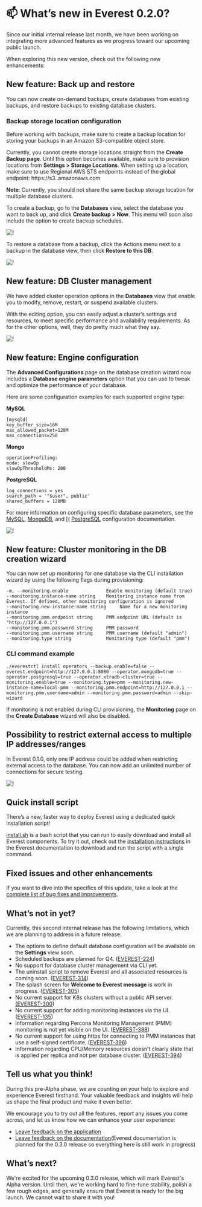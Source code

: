 # 📫 What’s new in Everest 0.2.0?

Since our initial internal release last month, we have been working on integrating more advanced features as we progress toward our upcoming public launch.

When exploring this new version, check out the following new enhancements:

## New feature: Back up and restore 

You can now create on-demand backups, create databases from existing backups, and restore backups to existing database clusters. 

### Backup storage location configuration

Before working with backups, make sure to create a backup location for storing your backups in an Amazon S3-compatible object store. 

Currently, you cannot create storage locations straight from the **Create Backup page**. Until this option becomes available, make sure to provision locations from **Settings > Storage Locations**. When setting up a location, make sure to use Regional AWS STS endpoints instead of the global endpoint: https://s3.<region>.amazonaws.com

**Note**: Currently, you should not share the same backup storage location for multiple database clusters.


To create a backup, go to the  **Databases** view, select the database you want to back up, and click **Create backup > Now**. This menu will soon also include the option to create backup schedules. 

  ![!](../images/backup_RN.png)

To restore a database from a backup, click the  Actions menu next to a backup in the database view, then click **Restore to this DB**.

  ![!](../images/restore_RN.png)

## New feature: DB Cluster management 

We have added cluster operation options in the **Databases** view that enable you to modify, remove, restart, or suspend available clusters.

With the editing option, you can easily adjust a cluster’s settings and resources, to meet specific performance and availability requirements. As for the other options, well, they do pretty much what they say. 

  ![!](../images/cluster_MN_RN.png)

## New feature: Engine configuration

The **Advanced Configurations** page on the database creation wizard now includes a **Database engine parameters** option that you can use to tweak and optimize the performance of your database. 

Here are some configuration examples for each supported engine type: 


**MySQL** 
<pre><code>[mysqld]
key_buffer_size=16M
max_allowed_packet=128M
max_connections=250</pre></code>

**Mongo**
<pre><code>operationProfiling:
mode: slowOp
slowOpThresholdMs: 200</pre></code>

**PostgreSQL**
<pre><code>log_connections = yes
search_path = '"$user", public'
shared_buffers = 128MB</pre></code>

For more information on configuring specific database parameters, see the [MySQL](https://dev.mysql.com/doc/refman/8.0/en/option-files.html), [MongoDB](https://www.mongodb.com/docs/manual/reference/configuration-options/), and [( [PostgreSQL](https://www.postgresql.org/docs/current/config-setting.html#CONFIG-SETTING-CONFIGURATION-FILE) configuration documentation.

 ![!](../images/advanced_configs.png)


## New feature: Cluster monitoring in the DB creation wizard

You can now set up monitoring for one database via the CLI installation wizard by using the following flags during provisioning: 

<pre><code>-m, --monitoring.enable              Enable monitoring (default true)
--monitoring.instance-name string    Monitoring instance name from Everest. If defined, other monitoring configuration is ignored
--monitoring.new-instance-name string     Name for a new monitoring instance 
--monitoring.pmm.endpoint string     PMM endpoint URL (default is "http://127.0.0.1")
--monitoring.pmm.password string     PMM password
--monitoring.pmm.username string     PMM username (default "admin")
--monitoring.type string             Monitoring type (default "pmm")</pre></code>

### CLI command example

<pre><code>./everestctl install operators --backup.enable=false --everest.endpoint=http://127.0.0.1:8080 --operator.mongodb=true --operator.postgresql=true --operator.xtradb-cluster=true --monitoring.enable=true --monitoring.type=pmm --monitoring.new-instance-name=local-pmm --monitoring.pmm.endpoint=http://127.0.0.1 --monitoring.pmm.username=admin --monitoring.pmm.password=admin --skip-wizard</pre></code>


If monitoring is not enabled during CLI provisioning, the **Monitoring** page on the **Create Database** wizard will also be disabled.

## Possibility to restrict external access to multiple IP addresses/ranges

In Everest 0.1.0, only one IP address could be added when restricting external access to the database. You can now add an unlimited number of connections for secure testing.

 ![!](../images/source_range.png)


## Quick install script

There’s a new, faster way to deploy Everest using a dedicated quick installation script!

[install.sh](https://raw.githubusercontent.com/percona/percona-everest-cli/v0.2.0/install.sh) is a bash script that you can run to easily download and install all Everest components. To try it out, check out the [installation instructions](https://everest-doc.onrender.com/get-started/quickstart.html) in the Everest documentation to download and run the script with a single command.

## Fixed issues and other enhancements

If you want to dive into the specifics of this update, take a look at the [complete list of bug fixes and improvements](https://jira.percona.com/issues/?filter=15715).

## What’s not in yet?

Currently, this second internal release has the following limitations, which we are planning to address in a future release: 

- The options to define default database configuration will be available on the
 **Settings** view soon.
- Scheduled backups are planned for Q4. ([EVEREST-224](https://jira.percona.com/browse/EVEREST-224))
- No support for database cluster management via CLI yet.
- The uninstall script to remove Everest and all associated resources is coming soon. ([EVEREST-314](https://jira.percona.com/browse/EVEREST-314))
- The splash screen for **Welcome to Everest message** is work in progress. ([EVEREST-305](https://jira.percona.com/browse/EVEREST-305))
- No current support for K8s clusters without a public API server. [(EVEREST-300](https://jira.percona.com/browse/EVEREST-300))
- No current support for adding monitoring instances via the UI. ([EVEREST-135](https://jira.percona.com/browse/EVEREST-135))
- Information regarding Percona Monitoring Management (PMM) monitoring is not yet visible on the UI. ([EVEREST-388]((https://jira.percona.com/browse/EVEREST-135)))
- No current support for using https for connecting to PMM instances that use a self-signed certificate. ([EVEREST-396](https://jira.percona.com/browse/EVEREST-396))
- Information regarding CPU/Memory resources doesn’t clearly state that is applied per replica and not per database cluster. ([EVEREST-394]((https://jira.percona.com/browse/EVEREST-394)))




## Tell us what you think!

During this pre-Alpha phase, we are counting on your help to explore and experience Everest firsthand. Your valuable feedback and insights will help us shape the final product and make it even better. 

We encourage you to try out all the features, report any issues you come across, and let us know how we can enhance your user experience:

- [Leave feedback on the application](https://www.notion.so/percona/d67b6dd6afa04a149ab8685c609dbda8?v=ee3ab0c7c4d5490aa57552eb506da3bb)
- [Leave feedback on the documentation](https://everest-doc.onrender.com/)(Everest documentation is planned for the 0.3.0 release so everything here is still work in progress)	


## What’s next?

We're excited for the upcoming 0.3.0 release, which will mark Everest's Alpha version. 
Until then, we're working hard to fine-tune stability, polish a few rough edges, and generally ensure that Everest is ready for the big launch. We cannot wait to share it with you!